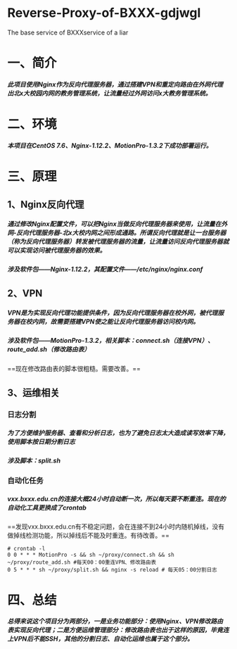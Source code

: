 # Reverse-Proxy-of-BXXX-gdjwgl
The base service of BXXXservice of a liar

# 一、简介
   
#####    此项目使用Nginx作为反向代理服务器，通过搭建VPN和重定向路由在外网代理出北x大校园内网的教务管理系统，让流量经过外网访问x大教务管理系统。

# 二、环境
#####    本项目在CentOS 7.6、Nginx-1.12.2、MotionPro-1.3.2下成功部署运行。

# 三、原理

## 1、Nginx反向代理
#####    通过修改Nginx配置文件，可以把Nginx当做反向代理服务器来使用，让流量在外网-反向代理服务器-北x大校内网之间形成通路。所谓反向代理就是让一台服务器（称为反向代理服务器）转发被代理服务器的流量，让流量访问反向代理服务器就可以实现访问被代理服务器的效果。
#####    涉及软件包——Nginx-1.12.2，其配置文件——/etc/nginx/nginx.conf
## 2、VPN
#####	   VPN是为实现反向代理功能提供条件，因为反向代理服务器在校外网，被代理服务器在校内网，故需要搭建VPN使之能让反向代理服务器访问校内网。
#####    涉及软件包——MotionPro-1.3.2，相关脚本：connect.sh（连接VPN）、route_add.sh（修改路由表）
==现在修改路由表的脚本很粗糙。需要改善。==
## 3、运维相关
### 日志分割
#####    为了方便维护服务器、查看和分析日志，也为了避免日志太大造成读写效率下降，使用脚本按日期分割日志
#####    涉及脚本：split.sh
### 自动化任务
#####    vxx.bxxx.edu.cn的连接大概24小时自动断一次，所以每天要不断重连。现在的自动化工具更换成了crontab
==发现vxx.bxxx.edu.cn有不稳定问题，会在连接不到24小时内随机掉线，没有做掉线检测功能，所以掉线后不能及时重连。有待改善。==
```
# crontab -l
0 0 * * * MotionPro -s && sh ~/proxy/connect.sh && sh ~/proxy/route_add.sh #每天00：00重连VPN、修改路由表
0 5 * * * sh ~/proxy/split.sh && nginx -s reload # 每天05：00分割日志
```

# 四、总结

#####    总得来说这个项目分为两部分，一是业务功能部分：使用Nginx、VPN修改路由表实现反向代理；二是方便运维管理部分：修改路由表也出于这样的原因，毕竟连上VPN后不能SSH，其他的分割日志、自动化运维也属于这个部分。
